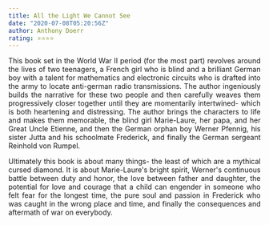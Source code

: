 ```yaml
---
title: All the Light We Cannot See
date: "2020-07-08T05:20:56Z"
author: Anthony Doerr 
rating: ⭐⭐⭐⭐
---
```


<style>
body {
text-align: justify}
</style>

This book set in the World War II period (for the most part) revolves around the lives of two teenagers, a French girl who is blind and a brilliant German boy with a talent for mathematics and electronic circuits who is drafted into the army to locate anti-german radio transmissions. The author ingeniously builds the narrative for these two people and then carefully weaves them progressively closer together until they are momentarily intertwined- which is both heartening and distressing. The author brings the characters to life and makes them memorable, the blind girl Marie-Laure, her papa, and her Great Uncle Etienne, and then the German orphan boy Werner Pfennig, his sister Jutta and his schoolmate Frederick, and finally the German sergeant Reinhold von Rumpel.

Ultimately this book is about many things- the least of which are a mythical cursed diamond. It is about Marie-Laure's bright spirit, Werner's continuous battle between duty and honor, the love between father and daughter, the potential for love and courage that a child can engender in someone who felt fear for the longest time, the pure soul and passion in Frederick who was caught in the wrong place and time, and finally the consequences and aftermath of war on everybody.